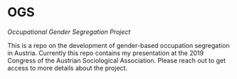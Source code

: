 # OGS
_Occupational Gender Segregation Project_

This is a repo on the development of gender-based occupation segregation in Austria. Currently this repo contains my presentation at the 2019 Congress of the Austrian Sociological Association. Please reach out to get access to more details about the project.

